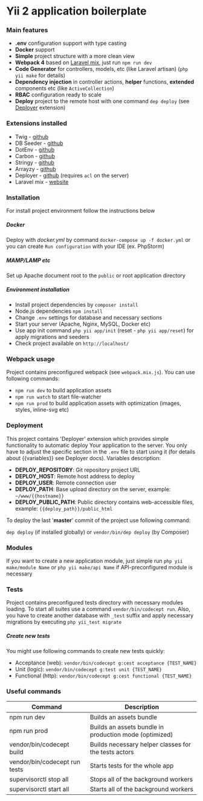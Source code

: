 # Yii 2 application boilerplate

### Main features
- **.env** configuration support with type casting
- **Docker** support
- **Simple** project structure with a more clean view
- **Webpack 4** based on [Laravel mix](https://laravel-mix.com), just run ```npm run dev```
- **Code Generator** for controllers, models, etc (like Laravel artisan) (```php yii make``` for details)
- **Dependency injection** in controller actions, **helper** functions, **extended** components etc (like `ActiveCollection`)
- **RBAC** configuration ready to scale 
- **Deploy** project to the remote host with one command ```dep deploy``` (see [Deployer](https://github.com/deployphp/deployer) extension)

### Extensions installed
- Twig - [github](https://github.com/yiisoft/yii2-twig)
- DB Seeder - [github](https://github.com/tebazil/yii2-db-seeder)
- DotEnv - [github](https://github.com/vlucas/phpdotenv)
- Carbon - [github](https://github.com/briannesbitt/carbon)
- Stringy - [github](https://github.com/danielstjules/Stringy)
- Arrayzy - [github](https://github.com/bocharsky-bw/Arrayzy)
- Deployer - [github](https://github.com/deployphp/deployer) (requires `acl` on the server)
- Laravel mix - [website](https://laravel-mix.com)

### Installation
For install project environment follow the instructions below

##### Docker
Deploy with *docker.yml* by command `docker-compose up -f docker.yml` or you can create `Run configuration` with your IDE (ex. PhpStorm)

##### MAMP/LAMP etc
Set up Apache document root to the ```public``` or root application directory

##### Environment installation
- Install project dependencies by `composer install`
- Node.js dependencies `npm install`
- Change `.env` settings for database and necessary sections
- Start your server (Apache, Nginx, MySQL, Docker etc)
- Use app init command `php yii app/init` (reset - `php yii app/reset`) for apply migrations and seeders
- Check project available on `http://localhost/`

### Webpack usage
Project contains preconfigured webpack (see `webpack.mix.js`). You can use following commands:
- `npm run dev` to build application assets
- `npm run watch` to start file-watcher
- `npm run prod` to build application assets with optimization (images, styles, inline-svg etc)

### Deployment
This project contains 'Deployer' extension which provides simple functionality to automatic deploy Your application to the server. 
You only have to adjust the specific section in the `.env` file to start using it (for details about {{variables}} see Deployer docs). 
Variables description:
- **DEPLOY_REPOSITORY**: Git repository project URL
- **DEPLOY_HOST**: Remote host address to deploy
- **DEPLOY_USER**: Remote connection user
- **DEPLOY_PATH**: Base upload directory on the server, example: `~/www/{{hostname}}`
- **DEPLOY_PUBLIC_PATH**: Public directory contains web-accessible files, example: `{{deploy_path}}/public_html` 

To deploy the last '**master**' commit of the project use following command: 

`dep deploy` (if installed globally) 
or 
`vendor/bin/dep deploy` (by Composer)

### Modules
If you want to create a new application module, just simple run `php yii make/module Name` 
or `php yii make/api Name` if API-preconfigured module is necessary

### Tests
Project contains preconfigured tests directory with necessary modules loading. 
To start all suites use a command `vendor/bin/codecept run`. Also, you have to create another database with 
`_test` suffix and apply necessary migrations by executing `php yii_test migrate`

##### Create new tests
You might use following commands to create new tests quickly:

- Acceptance (web): `vendor/bin/codecept g:cest acceptance {TEST_NAME}`
- Unit (logic): `vendor/bin/codecept g:test unit {TEST_NAME}`
- Functional (http): `vendor/bin/codecept g:cest functional {TEST_NAME}`

### Useful commands


Command                              | Description
---                                  | ---
npm run dev                          | Builds an assets bundle
npm run prod                         | Builds an assets bundle in production mode (optimized)
vendor/bin/codecept build          | Builds necessary helper classes for the tests actors
vendor/bin/codecept run tests      | Starts tests for the whole app
supervisorctl stop all               | Stops all of the background workers 
supervisorctl start all              | Starts all of the background workers
